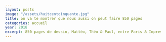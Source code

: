 ```yaml
---
layout: posts
image: "/assets/huitcentcinquante.jpg"
title: on va te montrer que nous aussi on peut faire 850 pages
categories: accueil
year: 2018
excerpt: 850 pages de dessin, Mattéo, Théo & Paul, entre Paris & Impression, dans la journée
---
```

